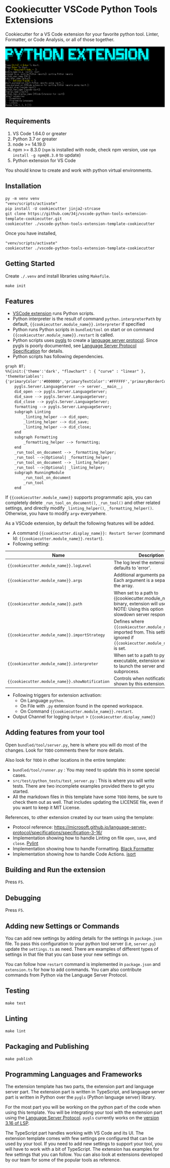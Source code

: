 # Cookiecutter VSCode Python Tools Extensions

Cookiecutter for a VS Code extension for your favorite python tool. Linter, Formatter, or Code Analysis, or all of those together.

![Example](Example.png)

## Requirements

1. VS Code 1.64.0 or greater
1. Python 3.7 or greater
1. node >= 14.19.0
1. npm >= 8.3.0 (`npm` is installed with node, check npm version, use `npm install -g npm@8.3.0` to update)
1. Python extension for VS Code

You should know to create and work with python virtual environments.

## Installation

```shell
py -m venv venv
"venv/scripts/activate"
pip install -U cookiecutter jinja2-strcase
git clone https://github.com/34j/vscode-python-tools-extension-template-cookiecutter.git
cookiecutter ./vscode-python-tools-extension-template-cookiecutter
```

Once you have installed,

```shell
"venv/scripts/activate"
cookiecutter ./vscode-python-tools-extension-template-cookiecutter
```

## Getting Started

Create `./.venv` and install libraries using `Makefile`.

```shell
make init
```

## Features

- [VSCode extension](https://code.visualstudio.com/api) runs Python scripts.
- Python interpreter is the result of command `python.interpreterPath` by default, `{{cookiecutter.module_name}}.interpreter` if specified
- Python runs Python scripts in `bundled/tool` on start or on command `{{cookiecutter.module_name}}.restart` is called.
- Python scripts uses [pygls](https://pygls.readthedocs.io/) to create a [language server protocol](https://microsoft.github.io/language-server-protocol/specifications/lsp/3.17/specification/). Since pygls is poorly documented, see [Language Server Protocol Specification](https://microsoft.github.io/language-server-protocol/specifications/lsp/3.17/specification/) for details.
- Python scripts has following dependencies.

```mermaid
graph BT;
%%{init:{'theme':'dark', "flowchart" : { "curve" : "linear" }, 'themeVariables':{'primaryColor':'#000000','primaryTextColor':'#FFFFFF','primaryBorderColor':'#FFFFFF','secondaryColor':'#000000','lineColor':'#FFFFFF','noteTextColor':'#FFFFFF','noteBkgColor':'000000','textColor':'#FFFFFF'}}}%%
    pygls.Server.LanguageServer --> server.__main__;
    did_open --> pygls.Server.LanguageServer;
    did_save --> pygls.Server.LanguageServer;
    did_close --> pygls.Server.LanguageServer;
    formatting --> pygls.Server.LanguageServer;
    subgraph Linting
        _linting_helper --> did_open;
        _linting_helper --> did_save;
        _linting_helper --> did_close;
    end
    subgraph Formatting  
        _formatting_helper --> formatting;
    end
    _run_tool_on_document --> _formatting_helper;
    _run_tool -->|Optional| _formatting_helper;
    _run_tool_on_document --> _linting_helper;
    _run_tool -->|Optional| _linting_helper;
    subgraph RunningModule
        _run_tool_on_document
        _run_tool
    end
```

If `{{cookiecutter.module_name}}` supports programmatic apis, you can completely delete `_run_tool_on_document()`, `_run_tool()` and other related settings, and directly modify `_linting_helper()`, `_formatting_helper()`. Otherwise, you have to modify `argv` everywhere.

<!--
  - server.py creates `pygls.Server.LanguageServer`
  - `pygls.Server.LanguageServer` <- `@LSP_SERVER.feature(lsp.---)``did_open(), did_save(), did_close()`, `formatting()`.
  - `did_open(), did_save(), did_close()` <- `_linting_helper()`, `formatting()`, <- `_formatting_helper()`
  - `_linting_helper()`, `_formatting_helper()` <- `_run_tool_on_document()`, (optionally  `_run_tool()`), but 
-->

As a VSCode extension, by default the following features will be added.

- A command `{{cookiecutter.display_name}}: Restart Server` (command Id: `{{cookiecutter.module_name}}.restart`).
- Following setting:

|Name|Description|
|----|-----------|
|`{{cookiecutter.module_name}}.logLevel`| The log level the extension logs at, defaults to 'error'.|
| `{{cookiecutter.module_name}}.args`| Additional arguments passed in. Each argument is a separate item in the array.|
| `{{cookiecutter.module_name}}.path`| When set to a path to {{cookiecutter.module_name}} binary, extension will use that. NOTE: Using this option may slowdown server response time.|
| `{{cookiecutter.module_name}}.importStrategy`| Defines where `{{cookiecutter.module_name}}` is imported from. This setting may be ignored if `{{cookiecutter.module_name}}.path` is set.|
| `{{cookiecutter.module_name}}.interpreter`| When set to a path to python executable, extension will use that to launch the server and any subprocess.|
| `{{cookiecutter.module_name}}.showNotification`| Controls when notifications are shown by this extension.|

- Following triggers for extension activation:
  - On Language `python`.
  - On File with `.py` extension found in the opened workspace.
  - On Command `{{cookiecutter.module_name}}.restart`.
- Output Channel for logging `Output` > `{{cookiecutter.display_name}}`

## Adding features from your tool

Open `bundled/tool/server.py`, here is where you will do most of the changes. Look for `TODO` comments there for more details.

Also look for `TODO` in other locations in the entire template:

- `bundled/tool/runner.py` : You may need to update this in some special cases.
- `src/test/python_tests/test_server.py` : This is where you will write tests. There are two incomplete examples provided there to get you started.
- All the markdown files in this template have some `TODO` items, be sure to check them out as well. That includes updating the LICENSE file, even if you want to keep it MIT License.

References, to other extension created by our team using the template:

- Protocol reference: <https://microsoft.github.io/language-server-protocol/specifications/specification-3-16/>
- Implementation showing how to handle Linting on file `open`, `save`, and `close`. [Pylint](https://github.com/microsoft/vscode-pylint/blob/main/bundled/tool/server.py)
- Implementation showing how to handle Formatting. [Black Formatter](https://github.com/microsoft/vscode-black-formatter/blob/main/bundled/tool/server.py)
- Implementation showing how to handle Code Actions. [isort](https://github.com/microsoft/vscode-isort/blob/main/bundled/tool/server.py)

## Building and Run the extension

Press `F5`.

## Debugging

Press `F5`.

## Adding new Settings or Commands

You can add new settings by adding details for the settings in `package.json` file. To pass this configuration to your python tool server (i.e, `server.py`) update the `settings.ts` as need. There are examples of different types of settings in that file that you can base your new settings on.

You can follow how `restart` command is implemented in `package.json` and `extension.ts` for how to add commands. You cam also contribute commands from Python via the Language Server Protocol.

## Testing

```shell
make test
```

## Linting

```shell
make lint
```

## Packaging and Publishing

```shell
make publish
```

## Programming Languages and Frameworks

The extension template has two parts, the extension part and language server part. The extension part is written in TypeScript, and language server part is written in Python over the `pygls` (Python language server) library.

For the most part you will be working on the python part of the code when using this template. You will be integrating your tool with the extension part using the [Language Server Protocol](https://microsoft.github.io/language-server-protocol). `pygls` currently works on the [version 3.16 of LSP](https://microsoft.github.io/language-server-protocol/specifications/specification-3-16/).

The TypeScript part handles working with VS Code and its UI. The extension template comes with few settings pre configured that can be used by your tool. If you need to add new settings to support your tool, you will have to work with a bit of TypeScript. The extension has examples for few settings that you can follow. You can also look at extensions developed by our team for some of the popular tools as reference.
